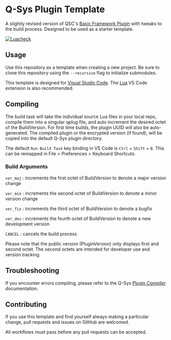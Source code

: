 # Q-Sys Plugin Template

A slightly revised version of QSC's [Basic Framework Plugin](https://bitbucket.org/qsc-communities/basicpluginframework) with tweaks to the build process. Designed to be used as a starter template.

[![Luacheck](https://github.com/scsole/q-sys-plugin-template/actions/workflows/luacheck.yml/badge.svg)](https://github.com/scsole/q-sys-plugin-template/actions/workflows/luacheck.yml)

## Usage

Use this repository as a template when creating a new project. Be sure to clone
this repository using the `--recursive` flag to initialize submodules.

This template is designed for [Visual Studio Code](https://code.visualstudio.com/).
The [Lua](https://marketplace.visualstudio.com/items?itemName=sumneko.lua) VS Code
extension is also recommended.

## Compiling

The build task will take the individual source Lua files in your local repo,
compile them into a singular qplug file, and auto increment the desired octet
of the BuildVersion. For first time builds, the plugin UUID will also be
auto-generated. The compiled plugin or the encrypted version (if found), will
be copied into the default Q-Sys plugin directory.

The default `Run Build Task` key binding in VS Code is `Ctrl` + `Shift` + `B`.
This can be remapped in File > Preferences > Keyboard Shortcuts.

### Build Arguments

`ver_maj` : increments the first octet of BuildVersion to denote a major version change

`ver_min` : increments the second octet of BuildVersion to denote a minor version change

`ver_fix` : increments the third octet of BuildVersion to denote a bugfix

`ver_dev` : increments the fourth octet of BuildVersion to denote a new development version

`CANCEL` : cancels the build process

Please note that the public version (PluginVersion) only displays first and
second octet. The second octets are intended for developer use and version
tracking.

## Troubleshooting

If you encounter errors compiling, please refer to the Q-Sys [Plugin Compiler](https://q-syshelp.qsc.com/DeveloperHelp/index.htm#Development_Tools/Plugin_Compiler.htm) documentation.

## Contributing

If you use this template and find yourself always making a particular change,
pull requests and issues on GitHub are welcomed.

All workflows must pass before any pull requests can be accepted.
